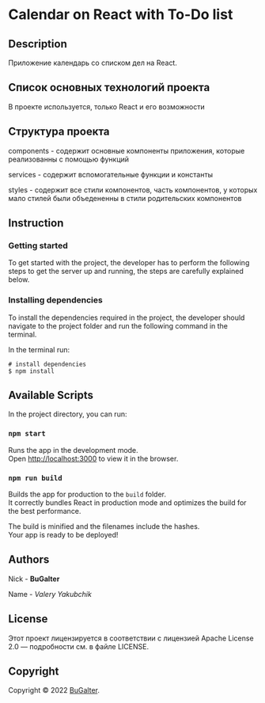 # Calendar on React with To-Do list

## Description

Приложение календарь со списком дел на React.

## Список основных технологий проекта

В проекте используется, только React и его возможности

## Структура проекта

components - содержит основные компоненты приложения, которые реализованны с помощью функций

services - содержит вспомогательные функции и константы

styles - содержит все стили компонентов, часть компонентов, у которых мало стилей были объедененны в стили родительских компонентов

## Instruction

### Getting started

To get started with the project, the developer has to perform the following steps to get
the server up and running, the steps are carefully explained below.

### Installing dependencies

To install the dependencies required in the project, the developer should navigate to the project folder and run the
following command in the terminal.

In the terminal run:

```shell
# install dependencies
$ npm install
```

## Available Scripts

In the project directory, you can run:

### `npm start`

Runs the app in the development mode.\
Open [http://localhost:3000](http://localhost:3000) to view it in the browser.

### `npm run build`

Builds the app for production to the `build` folder.\
It correctly bundles React in production mode and optimizes the build for the best performance.

The build is minified and the filenames include the hashes.\
Your app is ready to be deployed!

## Authors

Nick - **BuGalter**

Name - _Valery Yakubchik_

## License

Этот проект лицензируется в соответствии с лицензией Apache License 2.0 — подробности
см. в файле LICENSE.

## Copyright

Copyright © 2022 [BuGalter](https://github.com/BuGalter).
